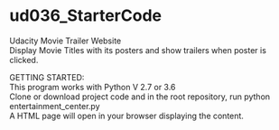 # ud036_StarterCode
Udacity Movie Trailer Website<br />
Display Movie Titles with its posters and show trailers when poster is clicked.<br />

GETTING STARTED:<br />
This program works with Python V 2.7 or 3.6 <br />
Clone or download project code and in the root repository, run python entertainment_center.py <br />
A HTML page will open in your browser displaying the content.<br />
